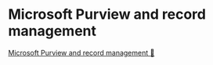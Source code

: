 # Microsoft Purview and record management

[Microsoft Purview and record management 🔗](https://www.coursera.org/learn/cybersecurity-management-and-compliance/lecture/sT3UE/microsoft-purview-and-record-management)
